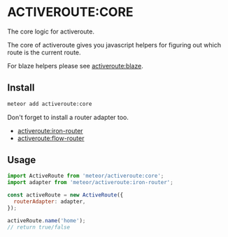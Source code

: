 # ACTIVEROUTE:CORE

The core logic for activeroute.

The core of activeroute gives you javascript helpers for figuring out which
route is the current route.

For blaze helpers please see [activeroute:blaze].

## Install

```sh
meteor add activeroute:core
```

Don't forget to install a router adapter too.

* [activeroute:iron-router]
* [activeroute:flow-router]

## Usage

```js
import ActiveRoute from 'meteor/activeroute:core';
import adapter from 'meteor/activeroute:iron-router';

const activeRoute = new ActiveRoute({
  routerAdapter: adapter,
});

activeRoute.name('home');
// return true/false
```

[activeroute:blaze]: (https://github.com/meteor-activeroute/blaze)
[activeroute:flow-router]: (https://github.com/meteor-activeroute/flow-router)
[activeroute:iron-router]: (https://github.com/meteor-activeroute/iron-router)
